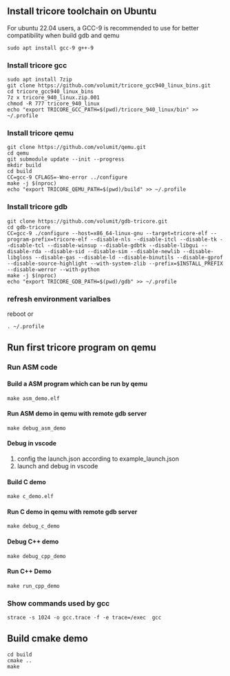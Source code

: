 ## Install tricore toolchain on Ubuntu
For ubuntu 22.04 users, a GCC-9 is recommended to use for better compatibility when build gdb and qemu
```shell
sudo apt install gcc-9 g++-9
```

### Install tricore gcc
```shell
sudo apt install 7zip
git clone https://github.com/volumit/tricore_gcc940_linux_bins.git
cd tricore_gcc940_linux_bins
7z x tricore_940_linux.zip.001
chmod -R 777 tricore_940_linux
echo "export TRICORE_GCC_PATH=$(pwd)/tricore_940_linux/bin" >> ~/.profile
```

### Install tricore qemu
```shell
git clone https://github.com/volumit/qemu.git
cd qemu
git submodule update --init --progress
mkdir build
cd build
CC=gcc-9 CFLAGS=-Wno-error ../configure
make -j $(nproc)
echo "export TRICORE_QEMU_PATH=$(pwd)/build" >> ~/.profile
```

### Install tricore gdb
```shell
git clone https://github.com/volumit/gdb-tricore.git
cd gdb-tricore
CC=gcc-9 ./configure --host=x86_64-linux-gnu --target=tricore-elf --program-prefix=tricore-elf --disable-nls --disable-itcl --disable-tk --disable-tcl --disable-winsup --disable-gdbtk --disable-libgui --disable-rda --disable-sid --disable-sim --disable-newlib --disable-libgloss --disable-gas --disable-ld --disable-binutils --disable-gprof --disable-source-highlight --with-system-zlib --prefix=$INSTALL_PREFIX --disable-werror --with-python
make -j $(nproc)
echo "export TRICORE_GDB_PATH=$(pwd)/gdb" >> ~/.profile
```

### refresh environment varialbes
reboot
or
```shell
. ~/.profile
```

## Run first tricore program on qemu
### Run ASM code
#### Build a ASM program which can be run by qemu
```shell
make asm_demo.elf
```
#### Run ASM demo in qemu with remote gdb server
```shell
make debug_asm_demo
```
#### Debug in vscode
1. config the launch.json according to example_launch.json
2. launch and debug in vscode

#### Build C demo
```shell
make c_demo.elf
```
#### Run C demo in qemu with remote gdb server
```shell
make debug_c_demo
```

#### Debug C++ demo
```shell
make debug_cpp_demo
```

#### Run C++ Demo
```shell
make run_cpp_demo
```


### Show commands used by gcc
```shell
strace -s 1024 -o gcc.trace -f -e trace=/exec  gcc
```

## Build cmake demo
```shell
cd build
cmake ..
make
```


